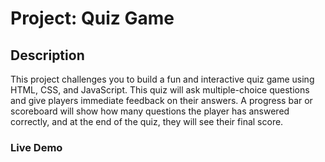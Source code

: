 # Project: Quiz Game
## Description
This project challenges you to build a fun and interactive quiz game using HTML, CSS, and JavaScript. This quiz will ask multiple-choice questions and give players immediate feedback on their answers. A progress bar or scoreboard will show how many questions the player has answered correctly, and at the end of the quiz, they will see their final score.

### Live Demo

